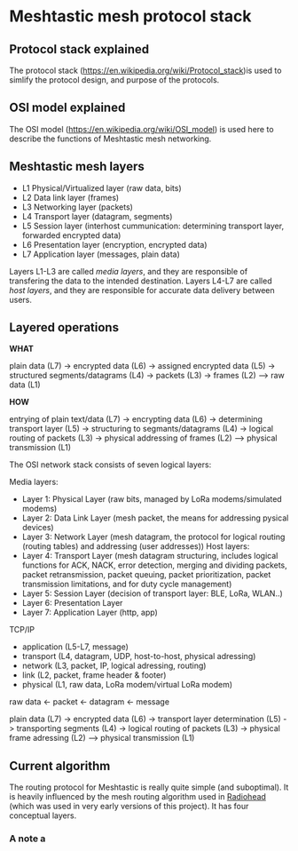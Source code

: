 # Meshtastic mesh protocol stack

## Protocol stack explained

The protocol stack (https://en.wikipedia.org/wiki/Protocol_stack)is used to simlify the protocol design, and purpose of the protocols.

## OSI model explained

The OSI model (https://en.wikipedia.org/wiki/OSI_model) is used here to describe the functions of Meshtastic mesh networking. 

## Meshtastic mesh layers

* L1 Physical/Virtualized layer (raw data, bits)
* L2 Data link layer (frames)
* L3 Networking layer (packets)
* L4 Transport layer (datagram, segments)
* L5 Session layer (interhost cummunication: determining transport layer, forwarded encrypted data)
* L6 Presentation layer (encryption, encrypted data)
* L7 Application layer (messages, plain data)

Layers L1-L3 are called *media layers*, and they are responsible of transfering the data to the intended destination. Layers L4-L7 are called *host layers*, and they are responsible for accurate data delivery between users.

## Layered operations

**WHAT**

plain data (L7) -> encrypted data (L6) -> assigned encrypted data (L5) -> structured segments/datagrams (L4) -> packets (L3) -> frames (L2) --> raw data (L1)

**HOW**

entrying of plain text/data (L7) -> encrypting data (L6) -> determining transport layer (L5) -> structuring to segmants/datagrams (L4) -> logical routing of packets (L3) -> physical addressing of frames (L2) --> physical transmission (L1)








The OSI network stack consists of seven logical layers:

Media layers:
* Layer 1: Physical Layer (raw bits, managed by LoRa modems/simulated modems)
* Layer 2: Data Link Layer (mesh packet, the means for addressing pysical devices)
* Layer 3: Network Layer (mesh datagram, the protocol for logical routing (routing tables) and addressing (user addresses))
Host layers:
* Layer 4: Transport Layer (mesh datagram structuring, includes logical functions for ACK, NACK, error detection, merging and dividing packets, packet retransmission, packet queuing, packet prioritization, packet transmission limitations, and for duty cycle management)
* Layer 5: Session Layer (decision of transport layer: BLE, LoRa, WLAN..)
* Layer 6: Presentation Layer
* Layer 7: Application Layer (http, app)

TCP/IP

* application (L5-L7, message)
* transport (L4, datagram, UDP, host-to-host, physical adressing)
* network (L3, packet, IP, logical adressing, routing)
* link (L2, packet, frame header & footer)
* physical (L1, raw data, LoRa modem/virtual LoRa modem)



raw data <- packet <- datagram <- message







plain data (L7) -> encrypted data (L6) -> transport layer determination (L5) -> transporting segments (L4) -> logical routing of packets (L3) -> physical frame adressing (L2) --> physical transmission (L1)


## Current algorithm

The routing protocol for Meshtastic is really quite simple (and suboptimal). It is heavily influenced by the mesh routing algorithm used in [Radiohead](https://www.airspayce.com/mikem/arduino/RadioHead/) (which was used in very early versions of this project). It has four conceptual layers.



### A note a

